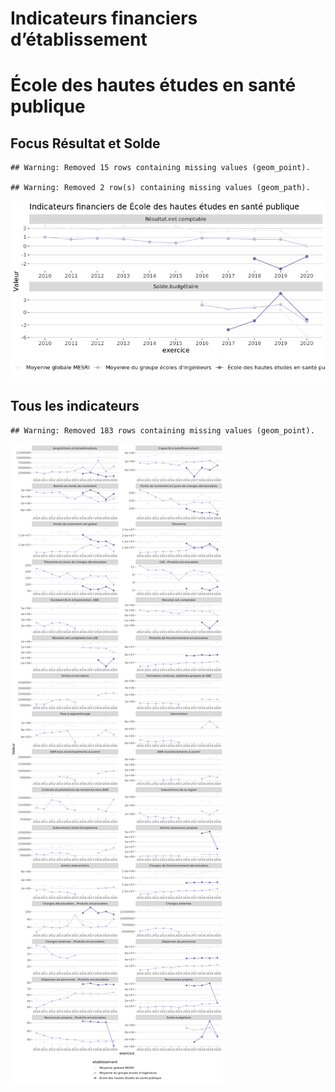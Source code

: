 Indicateurs financiers d’établissement
================

# École des hautes études en santé publique

## Focus Résultat et Solde

    ## Warning: Removed 15 rows containing missing values (geom_point).

    ## Warning: Removed 2 row(s) containing missing values (geom_path).

![](école_des_hautes_études_en_santé_publique_files/figure-gfm/etab.focus-1.png)<!-- -->

## Tous les indicateurs

    ## Warning: Removed 183 rows containing missing values (geom_point).

![](école_des_hautes_études_en_santé_publique_files/figure-gfm/etab-1.png)<!-- -->
